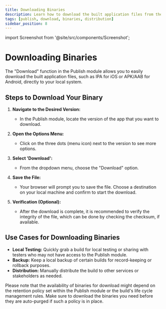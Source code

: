 ```yaml
---
title: Downloading Binaries
description: Learn how to download the built application files from the Publish module in Appcircle
tags: [publish, download, binaries, distribution]
sidebar_position: 8
---
```


import Screenshot from '@site/src/components/Screenshot';

# Downloading Binaries

The "Download" function in the Publish module allows you to easily download the built application files, such as IPA for iOS or APK/AAB for Android, directly to your local system.

<Screenshot url='https://cdn.appcircle.io/docs/assets/7140-25.png' />

## Steps to Download Your Binary

1. **Navigate to the Desired Version:**

   - In the Publish module, locate the version of the app that you want to download.

2. **Open the Options Menu:**

   - Click on the three dots (menu icon) next to the version to see more options.

3. **Select 'Download':**

   - From the dropdown menu, choose the "Download" option.

4. **Save the File:**

   - Your browser will prompt you to save the file. Choose a destination on your local machine and confirm to start the download.

5. **Verification (Optional):**
   - After the download is complete, it is recommended to verify the integrity of the file, which can be done by checking the checksum, if available.

## Use Cases for Downloading Binaries

- **Local Testing:** Quickly grab a build for local testing or sharing with testers who may not have access to the Publish module.
- **Backup:** Keep a local backup of certain builds for record-keeping or rollback purposes.
- **Distribution:** Manually distribute the build to other services or stakeholders as needed.

Please note that the availability of binaries for download might depend on the retention policy set within the Publish module or the build's life cycle management rules. Make sure to download the binaries you need before they are auto-purged if such a policy is in place.
